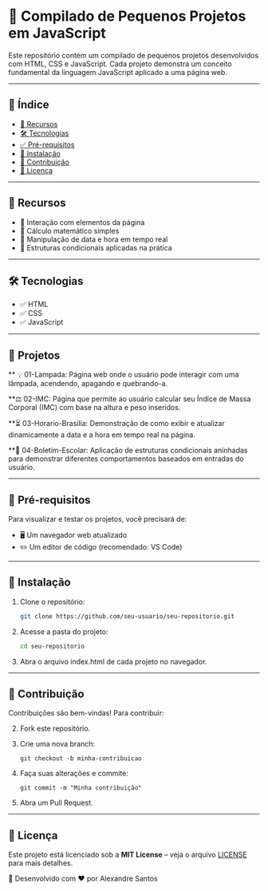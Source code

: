 # 📌 Compilado de Pequenos Projetos em JavaScript

Este repositório contém um compilado de pequenos projetos desenvolvidos com HTML, CSS e JavaScript. Cada projeto demonstra um conceito fundamental da linguagem JavaScript aplicado a uma página web.

---

## 📌 Índice
- [🚀 Recursos](#-recursos)
- [🛠 Tecnologias](#-tecnologias)
- [✅ Pré-requisitos](#-pré-requisitos)
- [💾 Instalação](#-instalação)
- [🤝 Contribuição](#-contribuição)
- [📄 Licença](#-licença)

---

## 🚀 Recursos
- 🔹 Interação com elementos da página
- 🔹 Cálculo matemático simples
- 🔹 Manipulação de data e hora em tempo real
- 🔹 Estruturas condicionais aplicadas na prática

---

## 🛠 Tecnologias
- ✅ HTML
- ✅ CSS
- ✅ JavaScript

---

## 📂 Projetos
** 💡 01-Lampada: Página web onde o usuário pode interagir com uma lâmpada, acendendo, apagando e quebrando-a.
   
**⚖️ 02-IMC: Página que permite ao usuário calcular seu Índice de Massa Corporal (IMC) com base na altura e peso inseridos.
   
**⏳ 03-Horario-Brasilia: Demonstração de como exibir e atualizar dinamicamente a data e a hora em tempo real na página.
   
**🔀 04-Boletim-Escolar: Aplicação de estruturas condicionais aninhadas para demonstrar diferentes comportamentos baseados em entradas do usuário.

---

## 📌 Pré-requisitos
Para visualizar e testar os projetos, você precisará de:
- 🖥️ Um navegador web atualizado
- ✏️ Um editor de código (recomendado: VS Code)

---

## 🔧 Instalação
1. Clone o repositório:
   
   ```sh
   git clone https://github.com/seu-usuario/seu-repositorio.git

3. Acesse a pasta do projeto:
   
   ```sh
   cd seu-repositorio

5. Abra o arquivo index.html de cada projeto no navegador.
---

## 🤝 Contribuição
Contribuições são bem-vindas! Para contribuir:

2. Fork este repositório.
3. Crie uma nova branch:

    ```
    git checkout -b minha-contribuicao
    ```

4. Faça suas alterações e commite:

    ```
    git commit -m "Minha contribuição"
    ```

5. Abra um Pull Request.

---

## 📜 Licença
Este projeto está licenciado sob a **MIT License** – veja o arquivo [LICENSE](LICENSE) para mais detalhes.

📌 Desenvolvido com ❤️ por Alexandre Santos
